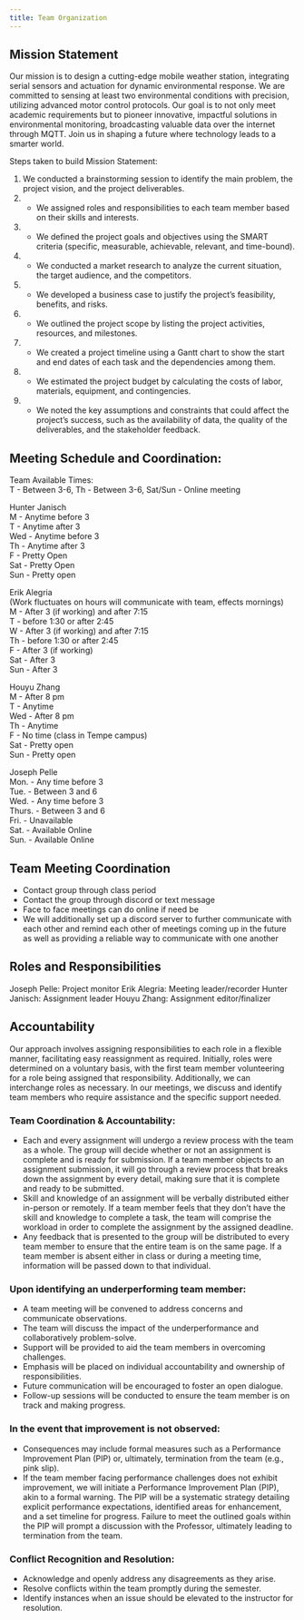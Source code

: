 ```yaml
---
title: Team Organization
---
```


## Mission Statement 

Our mission is to design a cutting-edge mobile weather station, integrating serial sensors and actuation for dynamic environmental response. We are committed to sensing at least two environmental conditions with precision, utilizing advanced motor control protocols. Our goal is to not only meet academic requirements but to pioneer innovative, impactful solutions in environmental monitoring, broadcasting valuable data over the internet through MQTT. Join us in shaping a future where technology leads to a smarter world.

Steps taken to build Mission Statement:

1) We conducted a brainstorming session to identify the main problem, the project vision, and the project deliverables.
2) - We assigned roles and responsibilities to each team member based on their skills and interests.
3) - We defined the project goals and objectives using the SMART criteria (specific, measurable, achievable, relevant, and time-bound).
4) - We conducted a market research to analyze the current situation, the target audience, and the competitors.
5) - We developed a business case to justify the project’s feasibility, benefits, and risks.
6) - We outlined the project scope by listing the project activities, resources, and milestones.
7) - We created a project timeline using a Gantt chart to show the start and end dates of each task and the dependencies among them.
8) - We estimated the project budget by calculating the costs of labor, materials, equipment, and contingencies.
9) - We noted the key assumptions and constraints that could affect the project’s success, such as the availability of data, the quality of the deliverables, and the stakeholder feedback.

## Meeting Schedule and Coordination:

Team Available Times:  
T - Between 3-6, Th - Between 3-6, Sat/Sun - Online meeting  

Hunter Janisch  
M - Anytime before 3  
T - Anytime after 3  
Wed - Anytime before 3  
Th - Anytime after 3  
F - Pretty Open  
Sat - Pretty Open  
Sun - Pretty open  

Erik Alegria  
(Work fluctuates on hours will communicate with team, effects mornings)  
M - After 3 (if working) and after 7:15  
T -  before 1:30 or after 2:45  
W - After 3 (if working) and after 7:15  
Th - before 1:30 or after 2:45  
F - After 3 (if working)  
Sat - After 3  
Sun - After 3  

Houyu Zhang  
M - After 8 pm  
T - Anytime  
Wed - After 8 pm  
Th - Anytime  
F - No time (class in Tempe campus)  
Sat - Pretty open  
Sun - Pretty open  

Joseph Pelle  
Mon. - Any time before 3  
Tue. - Between 3 and 6  
Wed. - Any time before 3  
Thurs. - Between 3 and 6  
Fri. - Unavailable  
Sat. - Available Online  
Sun. - Available Online  

## Team Meeting Coordination
* Contact group through class period 
* Contact the group through discord or text message
* Face to face meetings can do online if need be
* We will additionally set up a discord server to further communicate with each other and remind each other of meetings coming up in the future as well as providing a reliable way to communicate with one another

## Roles and Responsibilities
Joseph Pelle: Project monitor
Erik Alegria: Meeting leader/recorder
Hunter Janisch: Assignment leader
Houyu Zhang: Assignment editor/finalizer

## Accountability
Our approach involves assigning responsibilities to each role in a flexible manner, facilitating easy reassignment as required. Initially, roles were determined on a voluntary basis, with the first team member volunteering for a role being assigned that responsibility. Additionally, we can interchange roles as necessary. In our meetings, we discuss and identify team members who require assistance and the specific support needed.

### Team Coordination & Accountability:
* Each and every assignment will undergo a review process with the team as a whole. The group will decide whether or not an assignment is complete and is ready for submission. If a team member objects to an assignment submission, it will go through a review process that breaks down the assignment by every detail, making sure that it is complete and ready to be submitted.
* Skill and knowledge of an assignment will be verbally distributed either in-person or remotely. If a team member feels that they don’t have the skill and knowledge to complete a task, the team will comprise the workload in order to complete the assignment by the assigned deadline.
* Any feedback that is presented to the group will be distributed to every team member to ensure that the entire team is on the same page. If a team member is absent either in class or during a meeting time, information will be passed down to that individual. 

### Upon identifying an underperforming team member:
* A team meeting will be convened to address concerns and communicate observations.
* The team will discuss the impact of the underperformance and collaboratively problem-solve.
* Support will be provided to aid the team members in overcoming challenges.
* Emphasis will be placed on individual accountability and ownership of responsibilities.
* Future communication will be encouraged to foster an open dialogue.
* Follow-up sessions will be conducted to ensure the team member is on track and making progress.

### In the event that improvement is not observed:
* Consequences may include formal measures such as a Performance Improvement Plan (PIP) or, ultimately, termination from the team (e.g., pink slip).
* If the team member facing performance challenges does not exhibit improvement, we will initiate a Performance Improvement Plan (PIP), akin to a formal warning. The PIP will be a systematic strategy detailing explicit performance expectations, identified areas for enhancement, and a set timeline for progress. Failure to meet the outlined goals within the PIP will prompt a discussion with the Professor, ultimately leading to termination from the team.

### Conflict Recognition and Resolution:
* Acknowledge and openly address any disagreements as they arise.
* Resolve conflicts within the team promptly during the semester.
* Identify instances when an issue should be elevated to the instructor for resolution.

